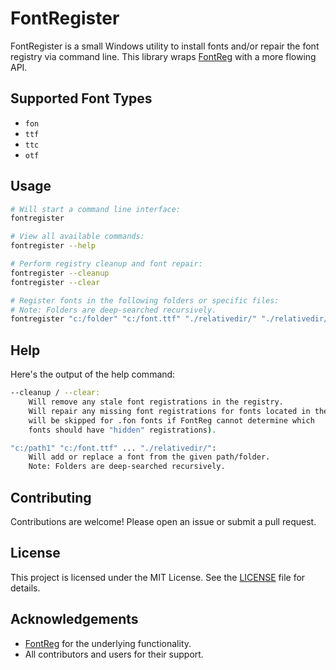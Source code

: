 # FontRegister

FontRegister is a small Windows utility to install fonts and/or repair the font registry via command line. This library wraps [FontReg](http://code.kliu.org/misc/fontreg/) with a more flowing API.

## Supported Font Types

- `fon`
- `ttf`
- `ttc`
- `otf`

## Usage

```sh
# Will start a command line interface:
fontregister

# View all available commands:
fontregister --help

# Perform registry cleanup and font repair:
fontregister --cleanup
fontregister --clear

# Register fonts in the following folders or specific files:
# Note: Folders are deep-searched recursively.
fontregister "c:/folder" "c:/font.ttf" "./relativedir/" "./relativedir/font.otf"
```

## Help

Here's the output of the help command:

```sh
--cleanup / --clear:
    Will remove any stale font registrations in the registry.
    Will repair any missing font registrations for fonts located in the C:\Windows\Fonts directory (this step
    will be skipped for .fon fonts if FontReg cannot determine which
    fonts should have "hidden" registrations).

"c:/path1" "c:/font.ttf" ... "./relativedir/":
    Will add or replace a font from the given path/folder.
    Note: Folders are deep-searched recursively.
```

## Contributing

Contributions are welcome! Please open an issue or submit a pull request.

## License

This project is licensed under the MIT License. See the [LICENSE](LICENSE) file for details.

## Acknowledgements

- [FontReg](http://code.kliu.org/misc/fontreg/) for the underlying functionality.
- All contributors and users for their support.
